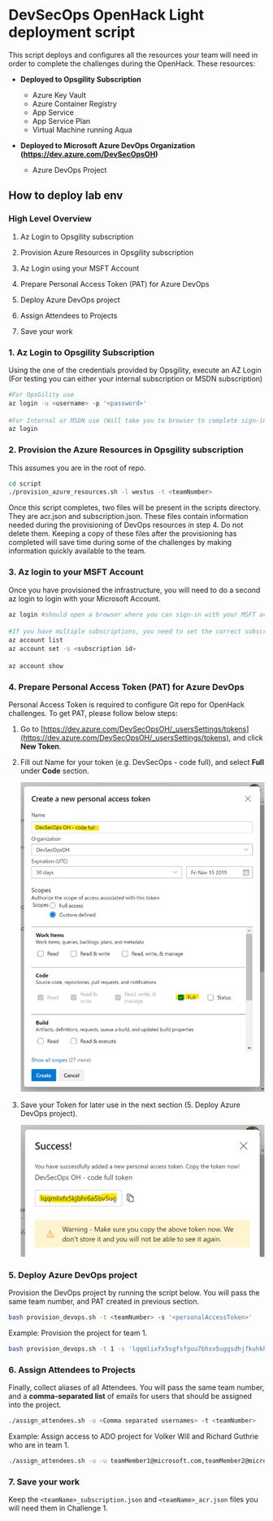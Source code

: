# DevSecOps OpenHack Light deployment script

This script deploys and configures all the resources your team will need in order to complete the challenges during the OpenHack. These resources:

* **Deployed to Opsgility Subscription**
  * Azure Key Vault
  * Azure Container Registry
  * App Service
  * App Service Plan
  * Virtual Machine running Aqua

* **Deployed to Microsoft Azure DevOps Organization (<https://dev.azure.com/DevSecOpsOH>)**
  * Azure DevOps Project

## How to deploy lab env

### High Level Overview

1. Az Login to Opsgility subscription

2. Provision Azure Resources in Opsgility subscription

3. Az Login using your MSFT Account

4. Prepare Personal Access Token (PAT) for Azure DevOps

5. Deploy Azure DevOps project

6. Assign Attendees to Projects

7. Save your work

### 1. Az Login to Opsgility Subscription

Using the one of the credentials provided by Opsgility, execute an AZ Login (For testing you can either your internal subscription or MSDN subscription)

```bash
#For OpsGility use
az login -u <username> -p '<password>'

#For Internal or MSDN use (Will take you to browser to complete sign-in)
az login
```

### 2. Provision the Azure Resources in Opsgility subscription

This assumes you are in the root of repo.

```bash
cd script
./provision_azure_resources.sh -l westus -t <teamNumber>
```

Once this script completes, two files will be present in the scripts directory. They are acr.json and subscription.json. These files contain information needed during the provisioning of DevOps resources in step 4. Do not delete them. Keeping a copy of these files after the provisioning has completed will save time during some of the challenges by making information quickly available to the team.

### 3. Az login to your MSFT Account

Once you have provisioned the infrastructure, you will need to do a second az login to login with your Microsoft Account.

``` Bash
az login #should open a browser where you can sign-in with your MSFT account.

#If you have multiple subscriptions, you need to set the correct subscription.
az account list
az account set -s <subscription id>

az account show
```

### 4. Prepare Personal Access Token (PAT) for Azure DevOps

Personal Access Token is required to configure Git repo for OpenHack challenges. To get PAT, please follow below steps:

1. Go to [https://dev.azure.com/DevSecOpsOH/_usersSettings/tokens](https://dev.azure.com/DevSecOpsOH/_usersSettings/tokens), and click **New Token**.

1. Fill out Name for your token (e.g. DevSecOps - code full), and select **Full** under **Code** section.

    ![PAT create](images/PatCreate.png)

1. Save your Token for later use in the next section (5. Deploy Azure DevOps project).

    ![PAT OK](images/PatCreateOk.png)

### 5. Deploy Azure DevOps project

Provision the DevOps project by running the script below. You will pass the same team number, and PAT created in previous section.

```bash
bash provision_devops.sh -t <teamNumber> -s '<personalAccessToken>'
```

Example: Provision the project for team 1.

```bash
bash provision_devops.sh -t 1 -s 'lqqmlixfx5sgfsfguu7bhsv5uggsdhjfkuhkhlljlkh2yyfgklsa'
```

### 6. Assign Attendees to Projects

Finally, collect aliases of all Attendees. You will pass the same team number, and a **comma-separated list** of emails for users that should be assigned into the project.

```bash
./assign_attendees.sh -u <Comma separated usernames> -t <teamNumber>
```

Example: Assign access to ADO project for Volker Will and Richard Guthrie who are in team 1.

```bash
./assign_attendees.sh -u -u teamMember1@microsoft.com,teamMember2@microsoft.com -t 1
```

### 7. Save your work

Keep the `<teamName>_subscription.json` and `<teamName>_acr.json` files you will need them in Challenge 1.
